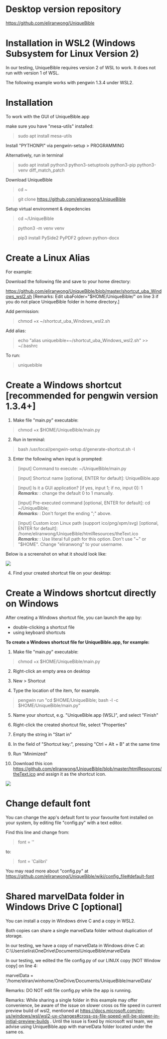 # Desktop version repository

https://github.com/eliranwong/UniqueBible

# Installation in WSL2 (Windows Subsystem for Linux Version 2)

In our testing, UniqueBible requires version 2 of WSL to work.  It does not run with version 1 of WSL.

The following example works with pengwin 1.3.4 under WSL2.

# Installation

To work with the GUI of UniqueBible.app

make sure you have "mesa-utils" installed:

> sudo apt install mesa-utils

Install "PYTHONPI" via pengwin-setup > PROGRAMMING

Alternatively, run in terminal

> sudo apt install python3 python3-setuptools python3-pip python3-venv diff_match_patch

Download UniqueBible

> cd ~

> git clone https://github.com/eliranwong/UniqueBible

Setup virtual environment & depedencies

> cd ~/UniqueBible

> python3 -m venv venv

> pip3 install PySide2 PyPDF2 gdown python-docx

# Create a Linux Alias

For example:

Download the following file and save to your home directory:

https://github.com/eliranwong/UniqueBible/blob/master/shortcut_uba_Windows_wsl2.sh
[Remarks: Edit ubaFolder="$HOME/UniqueBible/" on line 3 if you do not place UniqueBible folder in home directory.]

Add permission:

> chmod +x ~/shortcut_uba_Windows_wsl2.sh

Add alias:

> echo "alias uniquebible=~/shortcut_uba_Windows_wsl2.sh" >> ~/.bashrc

To run:

> uniquebible

# Create a Windows shortcut [recommended for pengwin version 1.3.4+]

1) Make file "main.py" executable:

> chmod +x $HOME/UniqueBible/main.py

2) Run in terminal:

> bash /usr/local/pengwin-setup.d/generate-shortcut.sh -I

3) Enter the following when input is prompted:

> [input] Command to execute: ~/UniqueBible/main.py<br>

> [input] Shortcut name [optional, ENTER for default]: UniqueBible.app<br>

> [input] Is it a GUI application? [if yes, input 1; if no, input 0]: 1<br>
<b><i>Remarks: </i></b>: change the default 0 to 1 manually.

> [input] Pre-executed command [optional, ENTER for default]: cd ~/UniqueBible;<br>
<b><i>Remarks: </i></b>: Don't forget the ending ";" above.

> [input] Custom icon Linux path (support ico/png/xpm/svg) [optional, ENTER for default]: /home/eliranwong/UniqueBible/htmlResources/theText.ico<br>
<b><i>Remarks: </i></b>: Use literal full path for this option.  Don't use "~" or "$HOME".  Change "eliranwong" to your username.

Below is a screenshot on what it should look like:

<img src="screenshot_create_shortcut.png" />

4) Find your created shortcut file on your desktop:

# Create a Windows shortcut directly on Windows

After creating a Windows shortcut file, you can launch the app by:<br>
- double-clicking a shortcut file<br>
- using keyboard shortcuts

<b>To create a Windows shortcut file for UniqueBible.app, for example:</b>

1) Make file "main.py" executable:

> chmod +x $HOME/UniqueBible/main.py

2) Right-click an empty area on desktop

3) New > Shortcut

4) Type the location of the item, for example. 

> pengwin run "cd $HOME/UniqueBible; bash -l -c $HOME/UniqueBible/main.py"

5) Name your shortcut, e.g. "UniqueBible.app (WSL)", and select "Finish"

6) Right-click the created shortcut file, select "Properties"

7) Empty the string in "Start in"

8) In the field of "Shortcut key:", pressing "Ctrl + Alt + B" at the same time

9) Run "Minimized"

10) Download this icon https://github.com/eliranwong/UniqueBible/blob/master/htmlResources/theText.ico and assign it as the shortcut icon.

<img src="shortcut_properties.png" />

# Change default font

You can change the app's default font to your favourite font installed on your system, by editing file "config.py" with a text editor.

Find this line and change from:

> font = ''

to:

> font = 'Calibri'

You may read more about "config.py" at https://github.com/eliranwong/UniqueBible/wiki/config_file#default-font

# Shared marvelData folder in Windows Drive C [optional]

You can install a copy in Windows drive C and a copy in WSL2.

Both copies can share a single marvelData folder without duplication of storage.

In our testing, we have a copy of marvelData in Windows drive C at:<br>
C:\Users\elira\OneDrive\Documents\UniqueBible\marvelData

In our testing, we edited the file config.py of our LINUX copy [NOT Window copy] on line 4:

marvelData = '/home/eliran/winhome/OneDrive/Documents/UniqueBible/marvelData'

Remarks: DO NOT edit file config.py while the app is running.

Remarks: While sharing a single folder in this example may offer convenience, be aware of the issue on slower cross os file speed in current preview build of wsl2, mentioned at https://docs.microsoft.com/en-us/windows/wsl/wsl2-ux-changes#cross-os-file-speed-will-be-slower-in-initial-preview-builds .  Until the issue is fixed by microsoft wsl team, we advise using UniqueBible.app with marvelData folder located under the same os.
